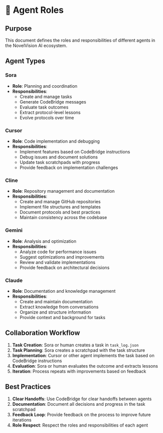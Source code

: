 # 🤖 Agent Roles

## Purpose
This document defines the roles and responsibilities of different agents in the NovelVision AI ecosystem.

## Agent Types

### Sora
- **Role**: Planning and coordination
- **Responsibilities**:
  - Create and manage tasks
  - Generate CodeBridge messages
  - Evaluate task outcomes
  - Extract protocol-level lessons
  - Evolve protocols over time

### Cursor
- **Role**: Code implementation and debugging
- **Responsibilities**:
  - Implement features based on CodeBridge instructions
  - Debug issues and document solutions
  - Update task scratchpads with progress
  - Provide feedback on implementation challenges

### Cline
- **Role**: Repository management and documentation
- **Responsibilities**:
  - Create and manage GitHub repositories
  - Implement file structures and templates
  - Document protocols and best practices
  - Maintain consistency across the codebase

### Gemini
- **Role**: Analysis and optimization
- **Responsibilities**:
  - Analyze code for performance issues
  - Suggest optimizations and improvements
  - Review and validate implementations
  - Provide feedback on architectural decisions

### Claude
- **Role**: Documentation and knowledge management
- **Responsibilities**:
  - Create and maintain documentation
  - Extract knowledge from conversations
  - Organize and structure information
  - Provide context and background for tasks

## Collaboration Workflow
1. **Task Creation**: Sora or human creates a task in `task_log.json`
2. **Task Planning**: Sora creates a scratchpad with the task structure
3. **Implementation**: Cursor or other agent implements the task based on CodeBridge instructions
4. **Evaluation**: Sora or human evaluates the outcome and extracts lessons
5. **Iteration**: Process repeats with improvements based on feedback

## Best Practices
1. **Clear Handoffs**: Use CodeBridge for clear handoffs between agents
2. **Documentation**: Document all decisions and progress in the task scratchpad
3. **Feedback Loop**: Provide feedback on the process to improve future iterations
4. **Role Respect**: Respect the roles and responsibilities of each agent
